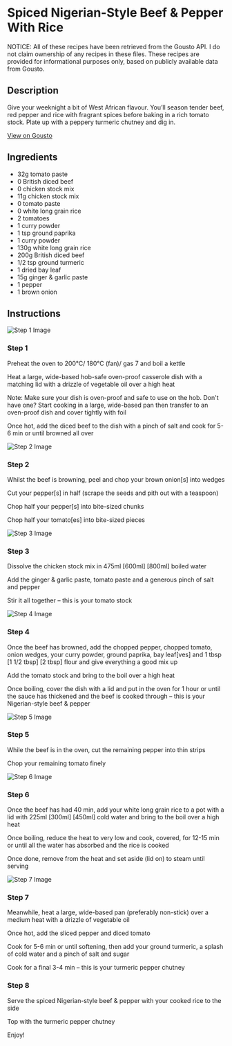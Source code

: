 # Spiced Nigerian-Style Beef & Pepper With Rice

NOTICE: All of these recipes have been retrieved from the Gousto API. I do not claim ownership of any recipes in these files. These recipes are provided for informational purposes only, based on publicly available data from Gousto.

## Description

Give your weeknight a bit of West African flavour. You’ll season tender beef, red pepper and rice with fragrant spices before baking in a rich tomato stock. Plate up with a peppery turmeric chutney and dig in.

[View on Gousto](https://www.gousto.co.uk/recipes/cookbook/nigerian-style-beef-spiced-tomato-rice)

## Ingredients

- 32g tomato paste
- 0 British diced beef
- 0 chicken stock mix
- 11g chicken stock mix
- 0 tomato paste
- 0 white long grain rice
- 2 tomatoes
- 1 curry powder
- 1 tsp ground paprika
- 1 curry powder
- 130g white long grain rice
- 200g British diced beef
- 1/2 tsp ground turmeric
- 1 dried bay leaf
- 15g ginger & garlic paste
- 1 pepper
- 1 brown onion

## Instructions

![Step 1 Image](https://production-media.gousto.co.uk/cms/recipe-step-image/step-1-1670331090703-x200.jpg)

### Step 1

Preheat the oven to 200°C/ 180°C (fan)/ gas 7 and boil a kettle

Heat a large, wide-based hob-safe oven-proof casserole dish with a matching lid with a drizzle of vegetable oil over a high heat

Note: Make sure your dish is oven-proof and safe to use on the hob. Don't have one? Start cooking in a large, wide-based pan then transfer to an oven-proof dish and cover tightly with foil

Once hot, add the diced beef to the dish with a pinch of salt and cook for 5-6 min or until browned all over

![Step 2 Image](https://production-media.gousto.co.uk/cms/recipe-step-image/step-2-1670331251687-x200.jpg)

### Step 2

Whilst the beef is browning, peel and chop your brown onion[s] into wedges

Cut your pepper[s] in half (scrape the seeds and pith out with a teaspoon)

Chop half your pepper[s] into bite-sized chunks

Chop half your tomato[es]<span class="text-danger"> </span>into bite-sized pieces

![Step 3 Image](https://production-media.gousto.co.uk/cms/recipe-step-image/step-3-1670331257411-x200.jpg)

### Step 3

Dissolve the chicken stock mix in 475ml<span class="text-purple"> [600ml]</span><span class="text-danger"> [800ml]</span> boiled water

Add the ginger & garlic paste, tomato paste and a generous pinch of salt and pepper

Stir it all together – this is your tomato stock

![Step 4 Image](https://production-media.gousto.co.uk/cms/recipe-step-image/step-4-1670331260895-x200.jpg)

### Step 4

Once the beef has browned, add the chopped pepper, chopped tomato, onion wedges, your curry powder, ground paprika, bay leaf[ves] and 1 tbsp<span class="text-purple"> [1 1/2 tbsp]</span> <span class="text-danger">[2 tbsp] </span>flour and give everything a good mix up

Add the tomato stock and bring to the boil over a high heat

Once boiling, cover the dish with a lid and put in the oven for 1 hour or until the sauce has thickened and the beef is cooked through – this is your Nigerian-style beef & pepper

![Step 5 Image](https://production-media.gousto.co.uk/cms/recipe-step-image/step-5-1670331265010-x200.jpg)

### Step 5

While the beef is in the oven, cut the remaining pepper into thin strips

Chop your remaining tomato finely

![Step 6 Image](https://production-media.gousto.co.uk/cms/recipe-step-image/step-6-1670331268468-x200.jpg)

### Step 6

Once the beef has had 40 min, add your white long grain rice to a pot with a lid with 225ml <span class="text-purple">[300ml] </span><span class="text-danger">[450ml] </span>cold water and bring to the boil over a high heat

Once boiling, reduce the heat to very low and cook, covered, for 12-15 min or until all the water has absorbed and the rice is cooked

Once done, remove from the heat and set aside (lid on) to steam until serving

![Step 7 Image](https://production-media.gousto.co.uk/cms/recipe-step-image/step-7-1670331272857-x200.jpg)

### Step 7

Meanwhile, heat a large, wide-based pan (preferably non-stick) over a medium heat with a drizzle of vegetable oil

Once hot, add the sliced pepper and diced tomato

Cook for 5-6 min or until softening, then add your ground turmeric, a splash of cold water and a pinch of salt and sugar

Cook for a final 3-4 min – this is your turmeric pepper chutney

### Step 8

Serve the spiced Nigerian-style beef & pepper with your cooked rice to the side

Top with the turmeric pepper chutney

Enjoy!

